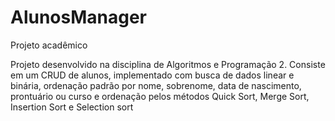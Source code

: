 # AlunosManager
Projeto acadêmico

Projeto desenvolvido na disciplina de Algoritmos e Programação 2.
Consiste em um CRUD de alunos, implementado com busca de dados linear e binária, ordenação padrão por nome, sobrenome, data de nascimento, prontuário ou curso e ordenação pelos métodos Quick Sort, Merge Sort, Insertion Sort e Selection sort

